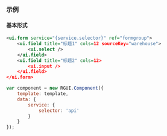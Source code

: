 ### 示例
#### 基本形式

<div class="m-example"></div>

```xml
<ui.form service="{service.selector}" ref="formgroup">
    <ui.field title="标题1" cols=12 sourceKey="warehouse">
        <ui.select />
    </ui.field>
    <ui.field title="标题2" cols=12>
        <ui.input />
    </ui.field>
</ui.form>
```

```javascript
var component = new RGUI.Component({
    template: template,
    data: {
        service: {
            selector: 'api'
        }
    }
});
```

